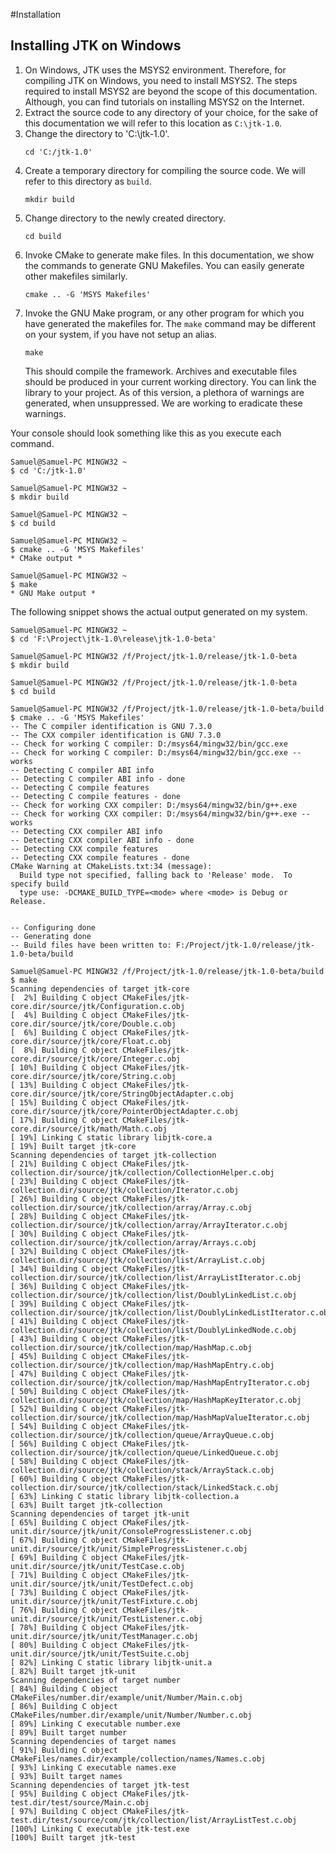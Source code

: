 #Installation

## Installing JTK on Windows

1. On Windows, JTK uses the MSYS2 environment. Therefore, for compiling JTK on
   Windows, you need to install MSYS2. The steps required to install MSYS2 are
   beyond the scope of this documentation. Although, you can find tutorials on
   installing MSYS2 on the Internet.
2. Extract the source code to any directory of your choice, for the sake of this
   documentation we will refer to this location as `C:\jtk-1.0`.
3. Change the directory to 'C:\jtk-1.0'.
    ```
    cd 'C:/jtk-1.0'
    ```
4. Create a temporary directory for compiling the source code. We will refer to
   this directory as `build`.
   ```
   mkdir build
   ```
5. Change directory to the newly created directory.
   ```
   cd build
   ```
6. Invoke CMake to generate make files. In this documentation, we show the
   commands to generate GNU Makefiles. You can easily generate other makefiles
   similarly.
   ```
   cmake .. -G 'MSYS Makefiles'
   ```
7. Invoke the GNU Make program, or any other program for which you have generated
   the makefiles for. The `make` command may be different on your system, if you have
   not setup an alias.
   ```
   make
   ```
   This should compile the framework. Archives and executable files should be
   produced in your current working directory. You can link the library to
   your project. As of this version, a plethora of warnings are generated, when
   unsuppressed. We are working to eradicate these warnings.

Your console should look something like this as you execute each command.
```
Samuel@Samuel-PC MINGW32 ~
$ cd 'C:/jtk-1.0'

Samuel@Samuel-PC MINGW32 ~
$ mkdir build

Samuel@Samuel-PC MINGW32 ~
$ cd build

Samuel@Samuel-PC MINGW32 ~
$ cmake .. -G 'MSYS Makefiles'
* CMake output *

Samuel@Samuel-PC MINGW32 ~
$ make
* GNU Make output *

```

The following snippet shows the actual output generated on my system.
```
Samuel@Samuel-PC MINGW32 ~
$ cd 'F:\Project\jtk-1.0\release\jtk-1.0-beta'

Samuel@Samuel-PC MINGW32 /f/Project/jtk-1.0/release/jtk-1.0-beta
$ mkdir build

Samuel@Samuel-PC MINGW32 /f/Project/jtk-1.0/release/jtk-1.0-beta
$ cd build

Samuel@Samuel-PC MINGW32 /f/Project/jtk-1.0/release/jtk-1.0-beta/build
$ cmake .. -G 'MSYS Makefiles'
-- The C compiler identification is GNU 7.3.0
-- The CXX compiler identification is GNU 7.3.0
-- Check for working C compiler: D:/msys64/mingw32/bin/gcc.exe
-- Check for working C compiler: D:/msys64/mingw32/bin/gcc.exe -- works
-- Detecting C compiler ABI info
-- Detecting C compiler ABI info - done
-- Detecting C compile features
-- Detecting C compile features - done
-- Check for working CXX compiler: D:/msys64/mingw32/bin/g++.exe
-- Check for working CXX compiler: D:/msys64/mingw32/bin/g++.exe -- works
-- Detecting CXX compiler ABI info
-- Detecting CXX compiler ABI info - done
-- Detecting CXX compile features
-- Detecting CXX compile features - done
CMake Warning at CMakeLists.txt:34 (message):
  Build type not specified, falling back to 'Release' mode.  To specify build
  type use: -DCMAKE_BUILD_TYPE=<mode> where <mode> is Debug or Release.


-- Configuring done
-- Generating done
-- Build files have been written to: F:/Project/jtk-1.0/release/jtk-1.0-beta/build

Samuel@Samuel-PC MINGW32 /f/Project/jtk-1.0/release/jtk-1.0-beta/build
$ make
Scanning dependencies of target jtk-core
[  2%] Building C object CMakeFiles/jtk-core.dir/source/jtk/Configuration.c.obj
[  4%] Building C object CMakeFiles/jtk-core.dir/source/jtk/core/Double.c.obj
[  6%] Building C object CMakeFiles/jtk-core.dir/source/jtk/core/Float.c.obj
[  8%] Building C object CMakeFiles/jtk-core.dir/source/jtk/core/Integer.c.obj
[ 10%] Building C object CMakeFiles/jtk-core.dir/source/jtk/core/String.c.obj
[ 13%] Building C object CMakeFiles/jtk-core.dir/source/jtk/core/StringObjectAdapter.c.obj
[ 15%] Building C object CMakeFiles/jtk-core.dir/source/jtk/core/PointerObjectAdapter.c.obj
[ 17%] Building C object CMakeFiles/jtk-core.dir/source/jtk/math/Math.c.obj
[ 19%] Linking C static library libjtk-core.a
[ 19%] Built target jtk-core
Scanning dependencies of target jtk-collection
[ 21%] Building C object CMakeFiles/jtk-collection.dir/source/jtk/collection/CollectionHelper.c.obj
[ 23%] Building C object CMakeFiles/jtk-collection.dir/source/jtk/collection/Iterator.c.obj
[ 26%] Building C object CMakeFiles/jtk-collection.dir/source/jtk/collection/array/Array.c.obj
[ 28%] Building C object CMakeFiles/jtk-collection.dir/source/jtk/collection/array/ArrayIterator.c.obj
[ 30%] Building C object CMakeFiles/jtk-collection.dir/source/jtk/collection/array/Arrays.c.obj
[ 32%] Building C object CMakeFiles/jtk-collection.dir/source/jtk/collection/list/ArrayList.c.obj
[ 34%] Building C object CMakeFiles/jtk-collection.dir/source/jtk/collection/list/ArrayListIterator.c.obj
[ 36%] Building C object CMakeFiles/jtk-collection.dir/source/jtk/collection/list/DoublyLinkedList.c.obj
[ 39%] Building C object CMakeFiles/jtk-collection.dir/source/jtk/collection/list/DoublyLinkedListIterator.c.obj
[ 41%] Building C object CMakeFiles/jtk-collection.dir/source/jtk/collection/list/DoublyLinkedNode.c.obj
[ 43%] Building C object CMakeFiles/jtk-collection.dir/source/jtk/collection/map/HashMap.c.obj
[ 45%] Building C object CMakeFiles/jtk-collection.dir/source/jtk/collection/map/HashMapEntry.c.obj
[ 47%] Building C object CMakeFiles/jtk-collection.dir/source/jtk/collection/map/HashMapEntryIterator.c.obj
[ 50%] Building C object CMakeFiles/jtk-collection.dir/source/jtk/collection/map/HashMapKeyIterator.c.obj
[ 52%] Building C object CMakeFiles/jtk-collection.dir/source/jtk/collection/map/HashMapValueIterator.c.obj
[ 54%] Building C object CMakeFiles/jtk-collection.dir/source/jtk/collection/queue/ArrayQueue.c.obj
[ 56%] Building C object CMakeFiles/jtk-collection.dir/source/jtk/collection/queue/LinkedQueue.c.obj
[ 58%] Building C object CMakeFiles/jtk-collection.dir/source/jtk/collection/stack/ArrayStack.c.obj
[ 60%] Building C object CMakeFiles/jtk-collection.dir/source/jtk/collection/stack/LinkedStack.c.obj
[ 63%] Linking C static library libjtk-collection.a
[ 63%] Built target jtk-collection
Scanning dependencies of target jtk-unit
[ 65%] Building C object CMakeFiles/jtk-unit.dir/source/jtk/unit/ConsoleProgressListener.c.obj
[ 67%] Building C object CMakeFiles/jtk-unit.dir/source/jtk/unit/SimpleProgressListener.c.obj
[ 69%] Building C object CMakeFiles/jtk-unit.dir/source/jtk/unit/TestCase.c.obj
[ 71%] Building C object CMakeFiles/jtk-unit.dir/source/jtk/unit/TestDefect.c.obj
[ 73%] Building C object CMakeFiles/jtk-unit.dir/source/jtk/unit/TestFixture.c.obj
[ 76%] Building C object CMakeFiles/jtk-unit.dir/source/jtk/unit/TestListener.c.obj
[ 78%] Building C object CMakeFiles/jtk-unit.dir/source/jtk/unit/TestManager.c.obj
[ 80%] Building C object CMakeFiles/jtk-unit.dir/source/jtk/unit/TestSuite.c.obj
[ 82%] Linking C static library libjtk-unit.a
[ 82%] Built target jtk-unit
Scanning dependencies of target number
[ 84%] Building C object CMakeFiles/number.dir/example/unit/Number/Main.c.obj
[ 86%] Building C object CMakeFiles/number.dir/example/unit/Number/Number.c.obj
[ 89%] Linking C executable number.exe
[ 89%] Built target number
Scanning dependencies of target names
[ 91%] Building C object CMakeFiles/names.dir/example/collection/names/Names.c.obj
[ 93%] Linking C executable names.exe
[ 93%] Built target names
Scanning dependencies of target jtk-test
[ 95%] Building C object CMakeFiles/jtk-test.dir/test/source/Main.c.obj
[ 97%] Building C object CMakeFiles/jtk-test.dir/test/source/com/jtk/collection/list/ArrayListTest.c.obj
[100%] Linking C executable jtk-test.exe
[100%] Built target jtk-test
```